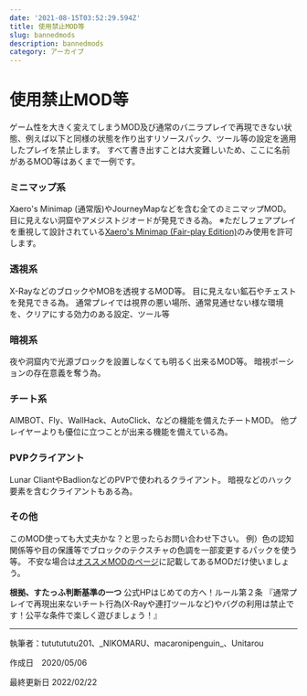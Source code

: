 ```yaml
---
date: '2021-08-15T03:52:29.594Z'
title: 使用禁止MOD等
slug: bannedmods
description: bannedmods
category: アーカイブ
---
```

# 使用禁止MOD等

ゲーム性を大きく変えてしまうMOD及び通常のバニラプレイで再現できない状態、例えば以下と同様の状態を作り出すリソースパック、ツール等の設定を適用したプレイを禁止します。
すべて書き出すことは大変難しいため、ここに名前があるMOD等はあくまで一例です。

### ミニマップ系

Xaero's Minimap (通常版)やJourneyMapなどを含む全てのミニマップMOD。
目に見えない洞窟やアメジストジオードが発見できる為。
※ただしフェアプレイを重視して設計されている[Xaero's Minimap (Fair-play Edition)](https://www.curseforge.com/minecraft/mc-mods/xaeros-minimap-fair-play-edition)のみ使用を許可します。

### 透視系

X-RayなどのブロックやMOBを透視するMOD等。
目に見えない鉱石やチェストを発見できる為。
通常プレイでは視界の悪い場所、通常見通せない様な環境を、クリアにする効力のある設定、ツール等

### 暗視系

夜や洞窟内で光源ブロックを設置しなくても明るく出来るMOD等。
暗視ポーションの存在意義を奪う為。

### チート系

AIMBOT、Fly、WallHack、AutoClick、などの機能を備えたチートMOD。
他プレイヤーよりも優位に立つことが出来る機能を備えている為。

### PVPクライアント

Lunar CliantやBadlionなどのPVPで使われるクライアント。
暗視などのハック要素を含むクライアントもある為。

### その他

このMOD使っても大丈夫かな？と思ったらお問い合わせ下さい。
例）色の認知関係等や目の保護等でブロックのテクスチャの色調を一部変更するパックを使う等。
不安な場合は[オススメMODのページ](https://wiki.morino.party/recommendedmods)に記載してあるMODだけ使いましょう。

**根拠、すたっふ判断基準の一つ**
公式HPはじめての方へ！ルール第２条
『通常プレイで再現出来ないチート行為(X-Rayや連打ツールなど)やバグの利用は禁止です！公平な条件で楽しく遊びましょう！』

- - -

執筆者：tututututu201、\_NIKOMARU、macaronipenguin\_、Unitarou

作成日　2020/05/06

最終更新日 2022/02/22
